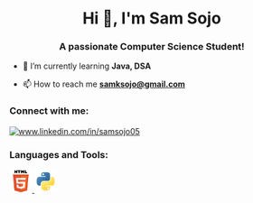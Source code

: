 <h1 align="center">Hi 👋, I'm Sam Sojo</h1>
<h3 align="center">A passionate Computer Science Student!</h3>

- 🌱 I’m currently learning **Java, DSA**

- 📫 How to reach me **samksojo@gmail.com**

<h3 align="left">Connect with me:</h3>
<p align="left">
<a href="www.linkedin.com/in/samsojo05" target="blank"><img align="center" src="https://raw.githubusercontent.com/rahuldkjain/github-profile-readme-generator/master/src/images/icons/Social/linked-in-alt.svg" alt="www.linkedin.com/in/samsojo05" height="30" width="40" /></a>
</p>

<h3 align="left">Languages and Tools:</h3>
<p align="left"> <a href="https://www.w3.org/html/" target="_blank" rel="noreferrer"> <img src="https://raw.githubusercontent.com/devicons/devicon/master/icons/html5/html5-original-wordmark.svg" alt="html5" width="40" height="40"/> </a> <a href="https://www.python.org" target="_blank" rel="noreferrer"> <img src="https://raw.githubusercontent.com/devicons/devicon/master/icons/python/python-original.svg" alt="python" width="40" height="40"/> </a> </p>

